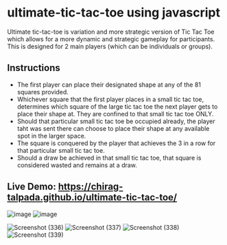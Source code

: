 # ultimate-tic-tac-toe using javascript

Ultimate tic-tac-toe is variation and more strategic version of Tic Tac Toe which allows for a more dynamic and strategic gameplay for participants. This is designed for 2 main players (which can be individuals or groups).  

## Instructions

- The first player can place their designated shape at any of the 81 squares provided.
- Whichever square that the first player places in a small tic tac toe, determines which square of the large tic tac toe the next player gets to place their shape at. They are confined to that small tic tac toe ONLY.
- Should that particular small tic tac toe be occupied already, the player taht was sent there can choose to place their shape at any available spot in the larger space. 
- The square is conquered by the player that achieves the 3 in a row for that particular small tic tac toe.
- Should a draw be achieved in that small tic tac toe, that square is considered wasted and remains at a draw. 

## Live Demo: https://chirag-talpada.github.io/ultimate-tic-tac-toe/

![image](https://user-images.githubusercontent.com/99867142/215320981-c3266748-cd18-40e2-835c-cfc64f431360.png)
![image](https://user-images.githubusercontent.com/99867142/215320996-04e93c09-50a0-426b-8596-bf40848dc3cb.png)



![Screenshot (336)](https://user-images.githubusercontent.com/99867142/215320632-23cdd86f-ee13-4ae3-9859-ec09c0dcdb41.png)
![Screenshot (337)](https://user-images.githubusercontent.com/99867142/215320639-a056a0bb-418f-41ea-a0df-f8027b95630d.png)
![Screenshot (338)](https://user-images.githubusercontent.com/99867142/215320643-5b85508d-a19a-4c98-8018-1fadf72055b5.png)
![Screenshot (339)](https://user-images.githubusercontent.com/99867142/215320650-d5f1a58c-c8be-4a84-a0ba-cc90301e1bf6.png)
